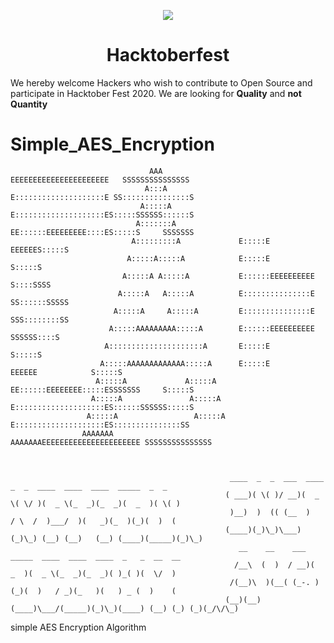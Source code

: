    <p align="center">
    <a href="https://hacktoberfest.digitalocean.com/">
        <img src="https://hacktoberfest.digitalocean.com/assets/HF-full-logo-b05d5eb32b3f3ecc9b2240526104cf4da3187b8b61963dd9042fdc2536e4a76c.svg">
    </a>
</p>

<h1 align="center">Hacktoberfest</h1> 
    We hereby welcome Hackers who wish to contribute to Open Source and participate in  Hacktober Fest 2020.  
    We are looking for <b>Quality</b> and <b>not Quantity</b> 

# Simple_AES_Encryption


                                   AAA               EEEEEEEEEEEEEEEEEEEEEE   SSSSSSSSSSSSSSS 
                                  A:::A              E::::::::::::::::::::E SS:::::::::::::::S
                                 A:::::A             E::::::::::::::::::::ES:::::SSSSSS::::::S
                                A:::::::A            EE::::::EEEEEEEEE::::ES:::::S     SSSSSSS
                               A:::::::::A             E:::::E       EEEEEES:::::S            
                              A:::::A:::::A            E:::::E             S:::::S            
                             A:::::A A:::::A           E::::::EEEEEEEEEE    S::::SSSS         
                            A:::::A   A:::::A          E:::::::::::::::E     SS::::::SSSSS    
                           A:::::A     A:::::A         E:::::::::::::::E       SSS::::::::SS  
                          A:::::AAAAAAAAA:::::A        E::::::EEEEEEEEEE          SSSSSS::::S 
                         A:::::::::::::::::::::A       E:::::E                         S:::::S
                        A:::::AAAAAAAAAAAAA:::::A      E:::::E       EEEEEE            S:::::S
                       A:::::A             A:::::A   EE::::::EEEEEEEE:::::ESSSSSSS     S:::::S
                      A:::::A               A:::::A  E::::::::::::::::::::ES::::::SSSSSS:::::S
                     A:::::A                 A:::::A E::::::::::::::::::::ES:::::::::::::::SS 
                    AAAAAAA                   AAAAAAAEEEEEEEEEEEEEEEEEEEEEE SSSSSSSSSSSSSSS   

                                                                          

                                                     ____  _  _  ___  ____  _  _  ____  ____  ____  _____  _  _ 
                                                    ( ___)( \( )/ __)(  _ \( \/ )(  _ \(_  _)(_  _)(  _  )( \( )
                                                     )__)  )  (( (__  )   / \  /  )___/  )(   _)(_  )(_)(  )  ( 
                                                    (____)(_)\_)\___)(_)\_) (__) (__)   (__) (____)(_____)(_)\_)
                                                       __    __    ___  _____  ____  ____  ____  _   _  __  __ 
                                                      /__\  (  )  / __)(  _  )(  _ \(_  _)(_  _)( )_( )(  \/  )
                                                     /(__)\  )(__( (_-. )(_)(  )   / _)(_   )(   ) _ (  )    ( 
                                                    (__)(__)(____)\___/(_____)(_)\_)(____) (__) (_) (_)(_/\/\_)



simple AES Encryption Algorithm
